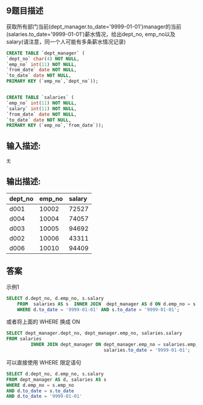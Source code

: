 ## 9题目描述

获取所有部门当前(dept_manager.to_date='9999-01-01')manager的当前(salaries.to_date='9999-01-01')薪水情况，给出dept_no, emp_no以及salary(请注意，同一个人可能有多条薪水情况记录)

```sql
CREATE TABLE `dept_manager` (
`dept_no` char(4) NOT NULL,
`emp_no` int(11) NOT NULL,
`from_date` date NOT NULL,
`to_date` date NOT NULL,
PRIMARY KEY (`emp_no`,`dept_no`));


CREATE TABLE `salaries` (
`emp_no` int(11) NOT NULL,
`salary` int(11) NOT NULL,
`from_date` date NOT NULL,
`to_date` date NOT NULL,
PRIMARY KEY (`emp_no`,`from_date`));
```

## 输入描述:

```
无
```

## 输出描述:

| dept_no | emp_no | salary |
| :------ | :----- | :----- |
| d001    | 10002  | 72527  |
| d004    | 10004  | 74057  |
| d003    | 10005  | 94692  |
| d002    | 10006  | 43311  |
| d006    | 10010  | 94409  |



## 答案

示例1

```sql
SELECT d.dept_no, d.emp_no, s.salary 
    FROM  salaries AS s  INNER JOIN  dept_manager AS d ON d.emp_no = s.emp_no
    WHERE d.to_date = '9999-01-01' AND s.to_date = '9999-01-01';

```

或者将上面的 WHERE 换成 ON

```sql
SELECT dept_manager.dept_no, dept_manager.emp_no, salaries.salary
FROM salaries
         INNER JOIN dept_manager ON dept_manager.emp_no = salaries.emp_no AND dept_manager.to_date = '9999-01-01' AND
                                    salaries.to_date = '9999-01-01';
```

可以直接使用 WHERE 限定语句

```sql
SELECT d.dept_no, d.emp_no, s.salary
FROM dept_manager AS d, salaries AS s
WHERE d.emp_no = s.emp_no
AND d.to_date = s.to_date
AND d.to_date = '9999-01-01'
```

